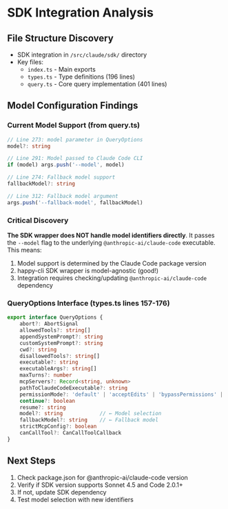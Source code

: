 # SDK Integration Analysis

## File Structure Discovery
- SDK integration in `/src/claude/sdk/` directory
- Key files:
  - `index.ts` - Main exports
  - `types.ts` - Type definitions (196 lines)
  - `query.ts` - Core query implementation (401 lines)

## Model Configuration Findings

### Current Model Support (from query.ts)
```typescript
// Line 273: model parameter in QueryOptions
model?: string

// Line 291: Model passed to Claude Code CLI
if (model) args.push('--model', model)

// Line 274: Fallback model support
fallbackModel?: string

// Line 312: Fallback model argument
args.push('--fallback-model', fallbackModel)
```

### Critical Discovery
**The SDK wrapper does NOT handle model identifiers directly**. It passes the `--model` flag to the underlying `@anthropic-ai/claude-code` executable. This means:

1. Model support is determined by the Claude Code package version
2. happy-cli SDK wrapper is model-agnostic (good!)
3. Integration requires checking/updating `@anthropic-ai/claude-code` dependency

### QueryOptions Interface (types.ts lines 157-176)
```typescript
export interface QueryOptions {
    abort?: AbortSignal
    allowedTools?: string[]
    appendSystemPrompt?: string
    customSystemPrompt?: string
    cwd?: string
    disallowedTools?: string[]
    executable?: string
    executableArgs?: string[]
    maxTurns?: number
    mcpServers?: Record<string, unknown>
    pathToClaudeCodeExecutable?: string
    permissionMode?: 'default' | 'acceptEdits' | 'bypassPermissions' | 'plan'
    continue?: boolean
    resume?: string
    model?: string            // ← Model selection
    fallbackModel?: string    // ← Fallback model
    strictMcpConfig?: boolean
    canCallTool?: CanCallToolCallback
}
```

## Next Steps
1. Check package.json for @anthropic-ai/claude-code version
2. Verify if SDK version supports Sonnet 4.5 and Code 2.0.1+
3. If not, update SDK dependency
4. Test model selection with new identifiers